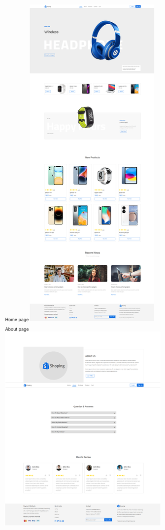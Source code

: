 Home page
![Home page](./public/screenshots/home.png)


About page
![Home page](./public/screenshots/about.png)